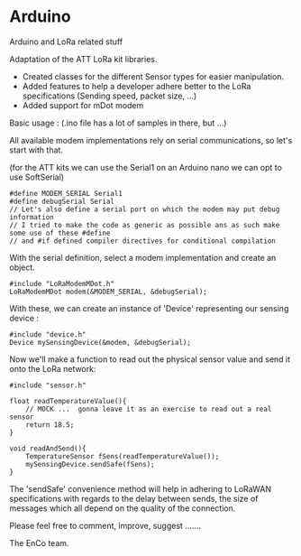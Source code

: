 # Arduino
Arduino and LoRa related stuff

Adaptation of the ATT LoRa kit libraries.

- Created classes for the different Sensor types for easier manipulation.
- Added features to help a developer adhere better to the LoRa specifications (Sending speed, packet size, ...)
- Added support for mDot modem



Basic usage :
(.ino file has a lot of samples in there, but ...)

All available modem implementations rely on serial communications, so let's start with that.

(for the ATT kits we can use the Serial1 on an Arduino nano we can opt to use SoftSerial)
```
#define MODEM_SERIAL Serial1
#define debugSerial Serial
// Let's also define a serial port on which the modem may put debug information
// I tried to make the code as generic as possible ans as such make some use of these #define 
// and #if defined compiler directives for conditional compilation
```

With the serial definition, select a modem implementation and create an object.
```
#include "LoRaModemMDot.h"
LoRaModemMDot modem(&MODEM_SERIAL, &debugSerial);
```
With these, we can create an instance of 'Device' representing our sensing device :

```
#include "device.h"
Device mySensingDevice(&modem, &debugSerial);
```

Now we'll make a function to read out the physical sensor value and send it onto the LoRa network:
```
#include "sensor.h"

float readTemperatureValue(){
    // MOCK ...  gonna leave it as an exercise to read out a real sensor
    return 18.5;
}

void readAndSend(){
    TemperatureSensor fSens(readTemperatureValue());
    mySensingDevice.sendSafe(fSens);
}
```

The 'sendSafe' convenience method will help in adhering to LoRaWAN specifications with regards to
the delay between sends, the size of messages which all depend on the quality of the connection.


Please feel free to comment, improve, suggest .......

The EnCo team.